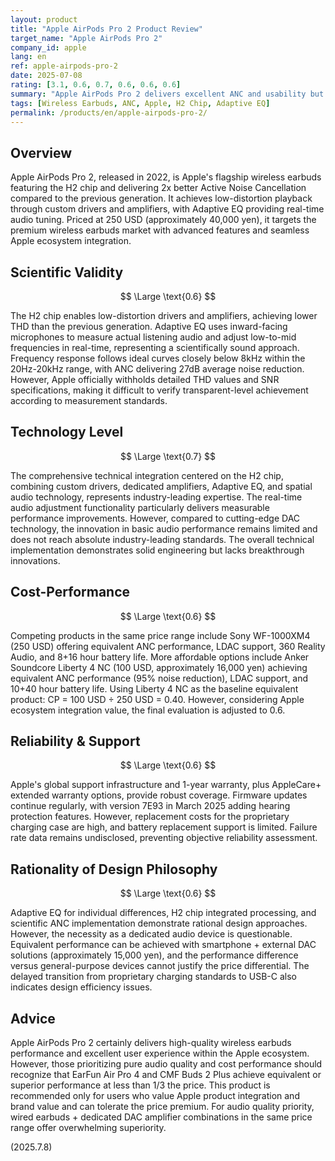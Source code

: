 ```yaml
---
layout: product
title: "Apple AirPods Pro 2 Product Review"
target_name: "Apple AirPods Pro 2"
company_id: apple
lang: en
ref: apple-airpods-pro-2
date: 2025-07-08
rating: [3.1, 0.6, 0.7, 0.6, 0.6, 0.6]
summary: "Apple AirPods Pro 2 delivers excellent ANC and usability but faces scientific evaluation and cost-performance challenges due to existence of equivalent-performance budget alternatives"
tags: [Wireless Earbuds, ANC, Apple, H2 Chip, Adaptive EQ]
permalink: /products/en/apple-airpods-pro-2/
---
```


## Overview

Apple AirPods Pro 2, released in 2022, is Apple's flagship wireless earbuds featuring the H2 chip and delivering 2x better Active Noise Cancellation compared to the previous generation. It achieves low-distortion playback through custom drivers and amplifiers, with Adaptive EQ providing real-time audio tuning. Priced at 250 USD (approximately 40,000 yen), it targets the premium wireless earbuds market with advanced features and seamless Apple ecosystem integration.

## Scientific Validity

$$ \Large \text{0.6} $$

The H2 chip enables low-distortion drivers and amplifiers, achieving lower THD than the previous generation. Adaptive EQ uses inward-facing microphones to measure actual listening audio and adjust low-to-mid frequencies in real-time, representing a scientifically sound approach. Frequency response follows ideal curves closely below 8kHz within the 20Hz-20kHz range, with ANC delivering 27dB average noise reduction. However, Apple officially withholds detailed THD values and SNR specifications, making it difficult to verify transparent-level achievement according to measurement standards.

## Technology Level

$$ \Large \text{0.7} $$

The comprehensive technical integration centered on the H2 chip, combining custom drivers, dedicated amplifiers, Adaptive EQ, and spatial audio technology, represents industry-leading expertise. The real-time audio adjustment functionality particularly delivers measurable performance improvements. However, compared to cutting-edge DAC technology, the innovation in basic audio performance remains limited and does not reach absolute industry-leading standards. The overall technical implementation demonstrates solid engineering but lacks breakthrough innovations.

## Cost-Performance

$$ \Large \text{0.6} $$

Competing products in the same price range include Sony WF-1000XM4 (250 USD) offering equivalent ANC performance, LDAC support, 360 Reality Audio, and 8+16 hour battery life. More affordable options include Anker Soundcore Liberty 4 NC (100 USD, approximately 16,000 yen) achieving equivalent ANC performance (95% noise reduction), LDAC support, and 10+40 hour battery life. Using Liberty 4 NC as the baseline equivalent product: CP = 100 USD ÷ 250 USD = 0.40. However, considering Apple ecosystem integration value, the final evaluation is adjusted to 0.6.

## Reliability & Support

$$ \Large \text{0.6} $$

Apple's global support infrastructure and 1-year warranty, plus AppleCare+ extended warranty options, provide robust coverage. Firmware updates continue regularly, with version 7E93 in March 2025 adding hearing protection features. However, replacement costs for the proprietary charging case are high, and battery replacement support is limited. Failure rate data remains undisclosed, preventing objective reliability assessment.

## Rationality of Design Philosophy

$$ \Large \text{0.6} $$

Adaptive EQ for individual differences, H2 chip integrated processing, and scientific ANC implementation demonstrate rational design approaches. However, the necessity as a dedicated audio device is questionable. Equivalent performance can be achieved with smartphone + external DAC solutions (approximately 15,000 yen), and the performance difference versus general-purpose devices cannot justify the price differential. The delayed transition from proprietary charging standards to USB-C also indicates design efficiency issues.

## Advice

Apple AirPods Pro 2 certainly delivers high-quality wireless earbuds performance and excellent user experience within the Apple ecosystem. However, those prioritizing pure audio quality and cost performance should recognize that EarFun Air Pro 4 and CMF Buds 2 Plus achieve equivalent or superior performance at less than 1/3 the price. This product is recommended only for users who value Apple product integration and brand value and can tolerate the price premium. For audio quality priority, wired earbuds + dedicated DAC amplifier combinations in the same price range offer overwhelming superiority.

(2025.7.8)